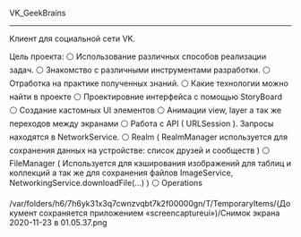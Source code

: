
VK_GeekBrains
____________________________________
Клиент для социальной сети VK.

Цель проекта:
⚪️ Использование различных способов реализации задач.
⚪️ Знакомство с различными инструментами разработки.
⚪️ Отработка на практике полученных знаний.
⚪️ Какие технологии можно найти в проекте
⚪️ Проектировние интерфейса с помощью StoryBoard
⚪️ Создание кастомных UI элементов
⚪️ Анимации view, layer а так же переходов между экранами
⚪️ Работа с API ( URLSession ). Запросы находятся в NetworkService.
⚪️ Realm ( RealmManager используется для сохранения данных на устройстве: список друзей и сообществ )
⚪️ FileManager ( Используется для кэширования изображений для таблиц и коллекций а так же для сохранения файлов ImageService, NetworkingService.downloadFile(...) )
⚪️ Operations 

/var/folders/h6/7h6yk31x3q7cwnzvqbt7k2f00000gn/T/TemporaryItems/(Документ сохраняется приложением «screencaptureui»)/Снимок экрана 2020-11-23 в 01.05.37.png
